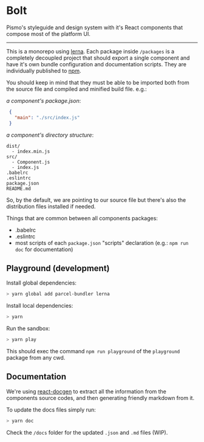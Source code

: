 # Bolt
Pismo's styleguide and design system with it's React components that compose most of the platform UI.

---

This is a monorepo using [lerna](https://lernajs.io/). Each package inside `/packages` is a completely decoupled project that should export a single component and have it's own bundle configuration and documentation scripts. They are individually published to [npm](https://www.npmjs.com/org/pismo).

You should keep in mind that they must be able to be imported both from the source file and compiled and minified build file. e.g.:

_a component's package.json_:
```json
 {
   "main": "./src/index.js"
 }
```

_a component's directory structure_:
```
dist/
  - index.min.js
src/
  - Component.js
  - index.js
.babelrc
.eslintrc
package.json
README.md
```

So, by the default, we are pointing to our source file but there's also the distribution files installed if needed.

Things that are common between all components packages:
 - .babelrc
 - .eslintrc
 - most scripts of each `package.json` "scripts" declaration (e.g.: `npm run doc` for documentation)


## Playground (development)

Install global dependencies:

```sh
> yarn global add parcel-bundler lerna
```

Install local dependencies:

```sh
> yarn
```

Run the sandbox:

```sh
> yarn play
```

This should exec the command `npm run playground` of the `playground` package from any cwd.

## Documentation

We're using [react-docgen](https://github.com/reactjs/react-docgen) to extract all the information from the components source codes, and then generating friendly markdown from it.

To update the docs files simply run:

```sh
> yarn doc
```

Check the `/docs` folder for the updated `.json` and `.md` files (WIP).
